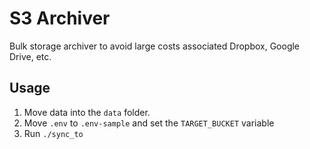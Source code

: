 # S3 Archiver

Bulk storage archiver to avoid large costs associated Dropbox, Google Drive, etc.

## Usage

1. Move data into the `data` folder.
2. Move `.env` to `.env-sample` and set the `TARGET_BUCKET` variable
3. Run `./sync_to`
